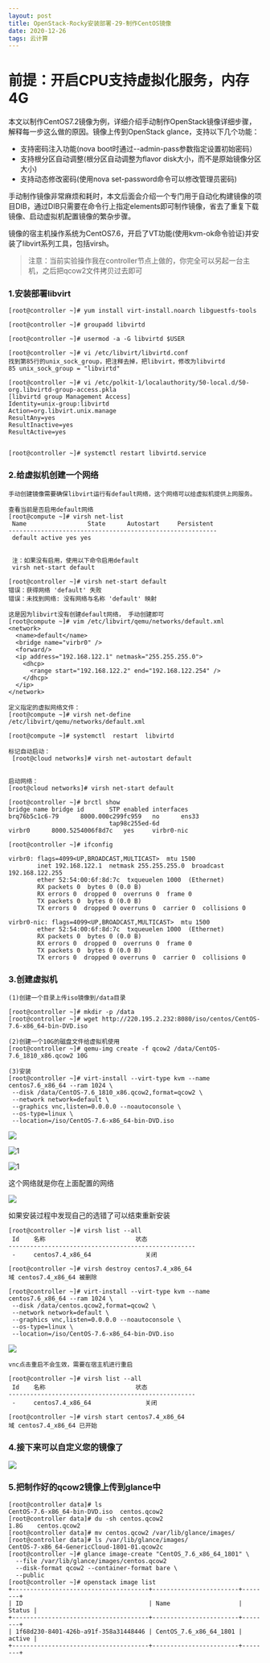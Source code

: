 ```yaml
---
layout: post
title: OpenStack-Rocky安装部署-29-制作CentOS镜像
date: 2020-12-26
tags: 云计算
---
```


# 前提：开启CPU支持虚拟化服务，内存4G

本文以制作CentOS7.2镜像为例，详细介绍手动制作OpenStack镜像详细步骤，解释每一步这么做的原因。镜像上传到OpenStack glance，支持以下几个功能：

- 支持密码注入功能(nova boot时通过--admin-pass参数指定设置初始密码）
- 支持根分区自动调整(根分区自动调整为flavor disk大小，而不是原始镜像分区大小)
- 支持动态修改密码(使用nova set-password命令可以修改管理员密码)

手动制作镜像非常麻烦和耗时，本文后面会介绍一个专门用于自动化构建镜像的项目DIB，通过DIB只需要在命令行上指定elements即可制作镜像，省去了重复下载镜像、启动虚拟机配置镜像的繁杂步骤。

镜像的宿主机操作系统为CentOS7.6，开启了VT功能(使用kvm-ok命令验证)并安装了libvirt系列工具，包括virsh。

> 注意：当前实验操作我在controller节点上做的，你完全可以另起一台主机，之后把qcow2文件拷贝过去即可

### 1.安装部署libvirt

```
[root@controller ~]# yum install virt-install.noarch libguestfs-tools

[root@controller ~]# groupadd libvirtd

[root@controller ~]# usermod -a -G libvirtd $USER

[root@controller ~]# vi /etc/libvirt/libvirtd.conf
找到第85行的unix_sock_group，把注释去掉，把libvirt，修改为libvirtd
85 unix_sock_group = "libvirtd"

[root@controller ~]# vi /etc/polkit-1/localauthority/50-local.d/50-org.libvirtd-group-access.pkla
[libvirtd group Management Access]
Identity=unix-group:libvirtd
Action=org.libvirt.unix.manage
ResultAny=yes
ResultInactive=yes
ResultActive=yes


[root@controller ~]# systemctl restart libvirtd.service
```

### 2.给虚拟机创建一个网络

```
手动创建镜像需要确保libvirt运行有default网络，这个网络可以给虚拟机提供上网服务。

查看当前是否启用default网络
[root@compute ~]# virsh net-list
 Name                 State      Autostart     Persistent
----------------------------------------------------------
 default active yes yes


 注：如果没有启用，使用以下命令启用default
 virsh net-start default

[root@controller ~]# virsh net-start default
错误：获得网络 'default' 失败
错误：未找到网络: 没有网络与名称 'default' 映射

这是因为libvirt没有创建default网络， 手动创建即可
[root@compute ~]# vim /etc/libvirt/qemu/networks/default.xml
<network>
  <name>default</name>
  <bridge name="virbr0" />
  <forward/>
  <ip address="192.168.122.1" netmask="255.255.255.0">
    <dhcp>
      <range start="192.168.122.2" end="192.168.122.254" />
    </dhcp>
  </ip>
</network>

定义指定的虚拟网络文件：
[root@compute ~]# virsh net-define /etc/libvirt/qemu/networks/default.xml

[root@compute ~]# systemctl  restart  libvirtd

标记自动启动：
 [root@cloud networks]# virsh net-autostart default


启动网络：
[root@cloud networks]# virsh net-start default

[root@controller ~]# brctl show
bridge name	bridge id		STP enabled	interfaces
brq76b5c1c6-79		8000.000c299fc959	no		ens33
							tap98c255ed-6d
virbr0		8000.5254006f8d7c	yes		virbr0-nic

[root@controller ~]# ifconfig

virbr0: flags=4099<UP,BROADCAST,MULTICAST>  mtu 1500
        inet 192.168.122.1  netmask 255.255.255.0  broadcast 192.168.122.255
        ether 52:54:00:6f:8d:7c  txqueuelen 1000  (Ethernet)
        RX packets 0  bytes 0 (0.0 B)
        RX errors 0  dropped 0  overruns 0  frame 0
        TX packets 0  bytes 0 (0.0 B)
        TX errors 0  dropped 0 overruns 0  carrier 0  collisions 0

virbr0-nic: flags=4099<UP,BROADCAST,MULTICAST>  mtu 1500
        ether 52:54:00:6f:8d:7c  txqueuelen 1000  (Ethernet)
        RX packets 0  bytes 0 (0.0 B)
        RX errors 0  dropped 0  overruns 0  frame 0
        TX packets 0  bytes 0 (0.0 B)
        TX errors 0  dropped 0 overruns 0  carrier 0  collisions 0
```

### 3.创建虚拟机

```
(1)创建一个目录上传iso镜像到/data目录

[root@controller ~]# mkdir -p /data
[root@controller ~]# wget http://220.195.2.232:8080/iso/centos/CentOS-7.6-x86_64-bin-DVD.iso

(2)创建一个10G的磁盘文件给虚拟机使用
[root@controller ~]# qemu-img create -f qcow2 /data/CentOS-7.6_1810_x86.qcow2 10G

(3)安装
[root@controller ~]# virt-install --virt-type kvm --name centos7.6_x86_64 --ram 1024 \
 --disk /data/CentOS-7.6_1810_x86.qcow2,format=qcow2 \
 --network network=default \
 --graphics vnc,listen=0.0.0.0 --noautoconsole \
 --os-type=linux \
 --location=/iso/CentOS-7.6-x86_64-bin-DVD.iso
```

![](/images/posts/云计算/Train版本部署/自定义镜像/1.png)

![1](/images/posts/云计算/Train版本部署/自定义镜像/2.png)

![1](/images/posts/云计算/Train版本部署/自定义镜像/3.png)

这个网络就是你在上面配置的网络

![](/images/posts/云计算/Train版本部署/自定义镜像/4.png)

如果安装过程中发现自己的选错了可以结束重新安装

```
[root@controller ~]# virsh list --all
 Id    名称                         状态
----------------------------------------------------
 -     centos7.4_x86_64               关闭

[root@controller ~]# virsh destroy centos7.4_x86_64
域 centos7.4_x86_64 被删除

[root@controller ~]# virt-install --virt-type kvm --name centos7.6_x86_64 --ram 1024 \
 --disk /data/centos.qcow2,format=qcow2 \
 --network network=default \
 --graphics vnc,listen=0.0.0.0 --noautoconsole \
 --os-type=linux \
 --location=/iso/CentOS-7.6-x86_64-bin-DVD.iso
```

![](/images/posts/云计算/Train版本部署/自定义镜像/5.png)

```
vnc点击重启不会生效，需要在宿主机进行重启

[root@controller ~]# virsh list --all
 Id    名称                         状态
----------------------------------------------------
 -     centos7.4_x86_64               关闭

[root@controller ~]# virsh start centos7.4_x86_64
域 centos7.4_x86_64 已开始
```

### 4.接下来可以自定义您的镜像了

![](/images/posts/云计算/Train版本部署/自定义镜像/6.png)

### 5.把制作好的qcow2镜像上传到glance中

```
[root@controller data]# ls
CentOS-7.6-x86_64-bin-DVD.iso  centos.qcow2
[root@controller data]# du -sh centos.qcow2
1.8G	centos.qcow2
[root@controller data]# mv centos.qcow2 /var/lib/glance/images/
[root@controller data]# ls /var/lib/glance/images/
CentOS-7-x86_64-GenericCloud-1801-01.qcow2c
[root@controller ~]# glance image-create "CentOS_7.6_x86_64_1801" \
  --file /var/lib/glance/images/centos.qcow2
  --disk-format qcow2 --container-format bare \
  --public
[root@controller ~]# openstack image list
+--------------------------------------+------------------------+--------+
| ID                                   | Name                   | Status |
+--------------------------------------+------------------------+--------+
| 1f68d230-8401-426b-a91f-358a31448446 | CentOS_7.6_x86_64_1801 | active |
+--------------------------------------+------------------------+--------+
```
